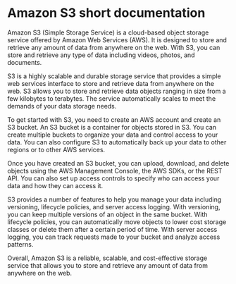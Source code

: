 # Amazon S3 short documentation

Amazon S3 (Simple Storage Service) is a cloud-based object storage service offered by Amazon Web Services (AWS). It is designed to store and retrieve any amount of data from anywhere on the web. With S3, you can store and retrieve any type of data including videos, photos, and documents.

S3 is a highly scalable and durable storage service that provides a simple web services interface to store and retrieve data from anywhere on the web. S3 allows you to store and retrieve data objects ranging in size from a few kilobytes to terabytes. The service automatically scales to meet the demands of your data storage needs.

To get started with S3, you need to create an AWS account and create an S3 bucket. An S3 bucket is a container for objects stored in S3. You can create multiple buckets to organize your data and control access to your data. You can also configure S3 to automatically back up your data to other regions or to other AWS services.

Once you have created an S3 bucket, you can upload, download, and delete objects using the AWS Management Console, the AWS SDKs, or the REST API. You can also set up access controls to specify who can access your data and how they can access it.

S3 provides a number of features to help you manage your data including versioning, lifecycle policies, and server access logging. With versioning, you can keep multiple versions of an object in the same bucket. With lifecycle policies, you can automatically move objects to lower cost storage classes or delete them after a certain period of time. With server access logging, you can track requests made to your bucket and analyze access patterns.

Overall, Amazon S3 is a reliable, scalable, and cost-effective storage service that allows you to store and retrieve any amount of data from anywhere on the web.